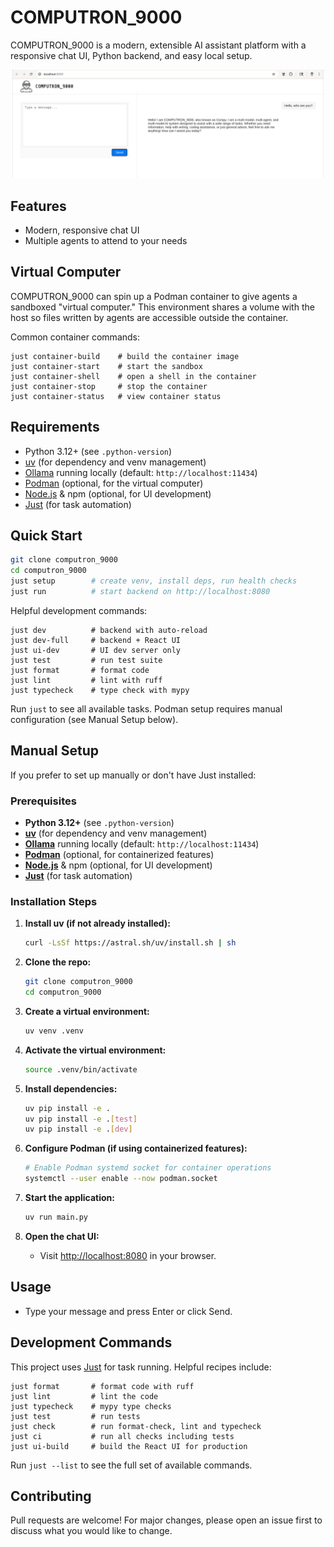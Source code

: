 # COMPUTRON_9000

COMPUTRON_9000 is a modern, extensible AI assistant platform with a responsive chat UI, Python backend, and easy local setup.

![COMPUTRON_9000 Logo](image.png)

## Features
- Modern, responsive chat UI
- Multiple agents to attend to your needs

## Virtual Computer

COMPUTRON_9000 can spin up a Podman container to give agents a sandboxed "virtual computer." This environment shares a volume with the host so files written by agents are accessible outside the container.

Common container commands:

```
just container-build    # build the container image
just container-start    # start the sandbox
just container-shell    # open a shell in the container
just container-stop     # stop the container
just container-status   # view container status
```

## Requirements
- Python 3.12+ (see `.python-version`)
- [uv](https://github.com/astral-sh/uv) (for dependency and venv management)
- [Ollama](https://ollama.com/) running locally (default: `http://localhost:11434`)
- [Podman](https://podman.io/) (optional, for the virtual computer)
- [Node.js](https://nodejs.org/) & npm (optional, for UI development)
- [Just](https://just.systems/) (for task automation)

## Quick Start

```sh
git clone computron_9000
cd computron_9000
just setup        # create venv, install deps, run health checks
just run          # start backend on http://localhost:8080
```

Helpful development commands:

```
just dev          # backend with auto-reload
just dev-full     # backend + React UI
just ui-dev       # UI dev server only
just test         # run test suite
just format       # format code
just lint         # lint with ruff
just typecheck    # type check with mypy
```

Run `just` to see all available tasks. Podman setup requires manual configuration (see Manual Setup below).

## Manual Setup

If you prefer to set up manually or don't have Just installed:

### Prerequisites

- **Python 3.12+** (see `.python-version`)
- **[uv](https://github.com/astral-sh/uv)** (for dependency and venv management)
- **[Ollama](https://ollama.com/)** running locally (default: `http://localhost:11434`)
- **[Podman](https://podman.io/)** (optional, for containerized features)
- **[Node.js](https://nodejs.org/)** & npm (optional, for UI development)
- **[Just](https://just.systems/)** (for task automation)

### Installation Steps

1. **Install uv (if not already installed):**
   ```sh
   curl -LsSf https://astral.sh/uv/install.sh | sh
   ```

2. **Clone the repo:**
   ```sh
   git clone computron_9000
   cd computron_9000
   ```

3. **Create a virtual environment:**
   ```sh
   uv venv .venv
   ```

4. **Activate the virtual environment:**
   ```sh
   source .venv/bin/activate
   ```

5. **Install dependencies:**
   ```sh
   uv pip install -e .
   uv pip install -e .[test]
   uv pip install -e .[dev]
   ```

6. **Configure Podman (if using containerized features):**
   ```sh
   # Enable Podman systemd socket for container operations
   systemctl --user enable --now podman.socket
   ```

7. **Start the application:**
   ```sh
   uv run main.py
   ```

8. **Open the chat UI:**
   - Visit [http://localhost:8080](http://localhost:8080) in your browser.

## Usage
- Type your message and press Enter or click Send.

## Development Commands

This project uses [Just](https://just.systems/) for task running. Helpful recipes include:

```
just format       # format code with ruff
just lint         # lint the code
just typecheck    # mypy type checks
just test         # run tests
just check        # run format-check, lint and typecheck
just ci           # run all checks including tests
just ui-build     # build the React UI for production
```

Run `just --list` to see the full set of available commands.

## Contributing
Pull requests are welcome! For major changes, please open an issue first to discuss what you would like to change.



